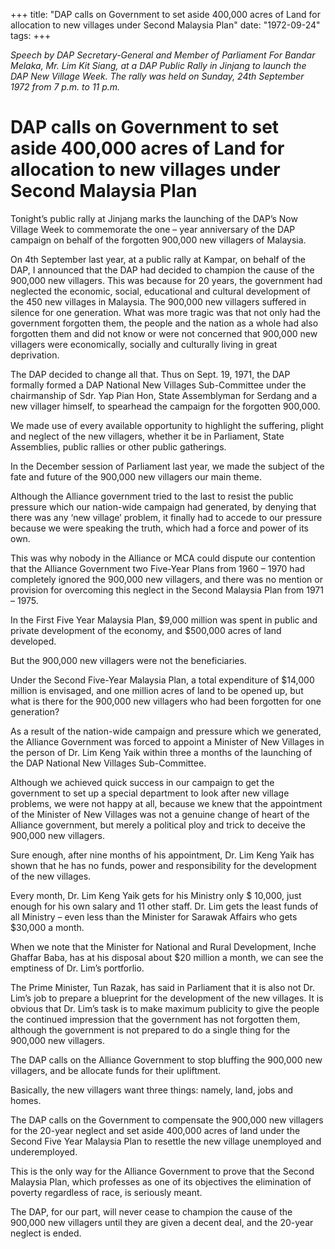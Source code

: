 +++ 
title: "DAP calls on Government to set aside 400,000 acres of Land for allocation to new villages under Second Malaysia Plan"
date: "1972-09-24"
tags:
+++

_Speech by DAP Secretary-General and Member of Parliament For Bandar Melaka, Mr. Lim Kit Siang, at a DAP Public Rally in Jinjang to launch the DAP New Village Week. The rally was held on Sunday, 24th September 1972 from 7 p.m. to 11 p.m._

# DAP calls on Government to set aside 400,000 acres of Land for allocation to new villages under Second Malaysia Plan

Tonight’s public rally at Jinjang marks the launching of the DAP’s Now Village Week to commemorate the one – year anniversary of the DAP campaign on behalf of the forgotten 900,000 new villagers of Malaysia.</u>

On 4th September last year, at a public rally at Kampar, on behalf of the DAP, I announced that the DAP had decided to champion the cause of the 900,000 new villagers. This was because for 20 years, the government had neglected the economic, social, educational and cultural development of the 450 new villages in Malaysia. The 900,000 new villagers suffered in silence for one generation. What was more tragic was that not only had the government forgotten them, the people and the nation as a whole had also forgotten them and did not know or were not concerned that 900,000 new villagers were economically, socially and culturally living in great deprivation.

The DAP decided to change all that. Thus on Sept. 19, 1971, the DAP formally formed a DAP National New Villages Sub-Committee under the chairmanship of Sdr. Yap Pian Hon, State Assemblyman for Serdang and a new villager himself, to spearhead the campaign for the forgotten 900,000.

We made use of every available opportunity to highlight the suffering, plight and neglect of the new villagers, whether it be in Parliament, State Assemblies, public rallies or other public gatherings.

In the December session of Parliament last year, we made the subject of the fate and future of the 900,000 new villagers our main theme.

Although the Alliance government tried to the last to resist the public pressure which our nation-wide campaign had generated, by denying that there was any ‘new village’ problem, it finally had to accede to our pressure because we were speaking the truth, which had a force and power of its own.

This was why nobody in the Alliance or MCA could dispute our contention that the Alliance Government two Five-Year Plans from 1960 – 1970 had completely ignored the 900,000 new villagers, and there was no mention or provision for overcoming this neglect in the Second Malaysia Plan from 1971 – 1975. 

In the First Five Year Malaysia Plan, $9,000 million was spent in public and private development of the economy, and $500,000 acres of land developed.

But the 900,000 new villagers were not the beneficiaries.

Under the Second Five-Year Malaysia Plan, a total expenditure of $14,000 million is envisaged, and one million acres of land to be opened up, but what is there for the 900,000 new villagers who had been forgotten for one generation?

As a result of the nation-wide campaign and pressure which we generated, the Alliance Government was forced to appoint a Minister of New Villages in the person of Dr. Lim Keng Yaik within three a months of the launching of the DAP National New Villages Sub-Committee.

Although we achieved quick success in our campaign to get the government to set up a special department to look after new village problems, we were not happy at all, because we knew that the appointment of the Minister of New Villages was not a genuine change of heart of the Alliance government, but merely a political ploy and trick to deceive the 900,000 new villagers.

Sure enough, after nine months of his appointment, Dr. Lim Keng Yaik has shown that he has no funds, power and responsibility for the development of the new villages.

Every month, Dr. Lim Keng Yaik gets for his Ministry only $ 10,000, just enough for his own salary and 11 other staff. Dr. Lim gets the least funds of all Ministry – even less than the Minister for Sarawak Affairs who gets $30,000 a month.

When we note that the Minister for National and Rural Development, Inche Ghaffar Baba, has at his disposal about $20 million a month, we can see the emptiness of Dr. Lim’s portforlio.

The Prime Minister, Tun Razak, has said in Parliament that it is also not Dr. Lim’s job to prepare a blueprint for the development of the new villages. It is obvious that Dr. Lim’s task is to make maximum publicity to give the people the continued impression that the government has not forgotten them, although the government is not prepared to do a single thing for the 900,000 new villagers.

The DAP calls on the Alliance Government to stop bluffing the 900,000 new villagers, and be allocate funds for their upliftment.

Basically, the new villagers want three things: namely, land, jobs and homes.

The DAP calls on the Government to compensate the 900,000 new villagers for the 20-year neglect and set aside 400,000 acres of land under the Second Five Year Malaysia Plan to resettle the new village unemployed and underemployed.

This is the only way for the Alliance Government to prove that the Second Malaysia Plan, which professes as one of its objectives the elimination of poverty regardless of race, is seriously meant.

The DAP, for our part, will never cease to champion the cause of the 900,000 new villagers until they are given a decent deal, and the 20-year neglect is ended.
 
